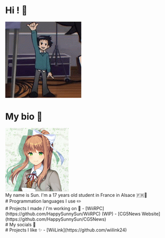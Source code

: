# Hi ! 👋

![Wallace Wells waving](https://github.com/HappySunnySun/HappySunnysun/blob/main/wallace-wells-wallace.gif)
<br>
# My bio 💬
<img src='https://github.com/HappySunnySun/HappySunnysun/blob/main/01288b4c742d16eaa964f4e285aa60f2.png' width='200'/>
<br>  
My name is Sun. I'm a 17 years old student in France in Alsace 🇫🇷🥨
<br>
# Programmation languages I use ✏️
<br>
# Projects I made / I'm working on 📝
- [WiiRPC](https://github.com/HappySunnySun/WiiRPC) (WIP)  
- [CG5News Website](https://github.com/HappySunnySun/CG5News)
<br>
# My socials 📱
<br>
# Projects I like ✨
- [WiiLink](https://github.com/wiilink24)
